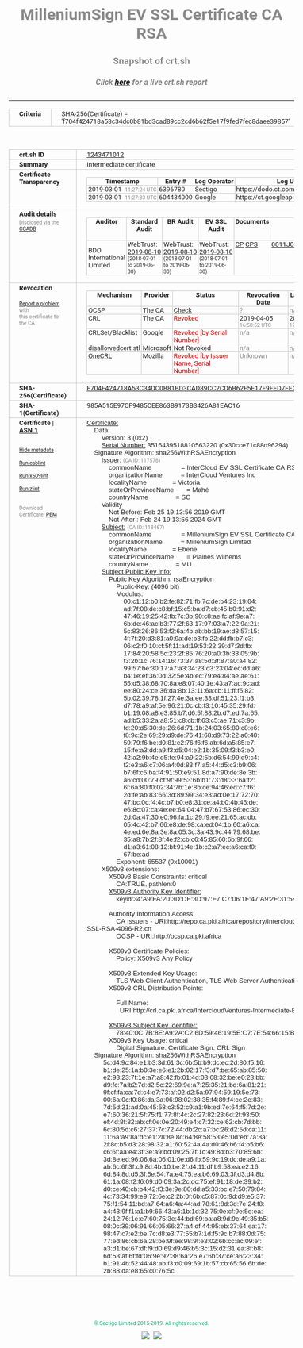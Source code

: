 # MilleniumSign EV SSL Certificate CA RSA
### Snapshot of crt.sh
##### Click [here](https://crt.sh/?q=F704F424718A53C34DC0B81BD3CAD89CC2CD6B62F5E17F9FED7FEC8DAEE39857) for a live crt.sh report

---
<!DOCTYPE HTML PUBLIC "-//W3C//DTD HTML 4.0 Transitional//EN">
<HTML>
<HEAD>
  <META http-equiv="Content-Type" content="text/html; charset=UTF-8">
  <TITLE>crt.sh | f704f424718a53c34dc0b81bd3cad89cc2cd6b62f5e17f9fed7fec8daee39857</TITLE>
  <META name="description" content="Free CT Log Certificate Search Tool from Sectigo (formerly Comodo CA)">
  <META name="keywords" content="crt.sh, CT, Certificate Transparency, Certificate Search, SSL Certificate, Sectigo, Comodo CA">
  <LINK href="//fonts.googleapis.com/css?family=Roboto+Mono|Roboto:400,400i,700,700i" rel="stylesheet">
  <STYLE type="text/css">
    a {
      white-space: nowrap;
    }
    body {
      color: #888888;
      font: 12pt Roboto, sans-serif;
      padding-top: 10px;
      text-align: center
    }
    form {
      margin: 0px
    }
    span {
      border-radius: 10px
    }
    span.heading {
      color: #888888;
      font: 12pt Roboto, sans-serif
    }
    span.title {
      background-color: #00B373;
      color: #FFFFFF;
      font: bold 18pt Roboto, sans-serif;
      padding: 0px 5px
    }
    span.text {
      color: #888888;
      font: 10pt Roboto, sans-serif
    }
    span.whiteongrey {
      background-color: #D9D9D6;
      color: #FFFFFF;
      font: bold 18pt Roboto, sans-serif;
      padding: 0px 5px
    }
    table {
      border-collapse: collapse;
      color: #222222;
      font: 10pt Roboto, sans-serif;
      margin-left: auto;
      margin-right: auto
    }
    table.options {
      border: none;
      margin-left: 10px
    }
    td, th {
      border: 1px solid #CCCCCC;
      padding: 0px 2px;
      text-align: left;
      vertical-align: top
    }
    td.outer, th.outer {
      border: 1px solid #CCCCCC;
      padding: 2px 20px;
      text-align: left
    }
    th.heading {
      color: #888888;
      font: bold italic 12pt Roboto, sans-serif;
      padding: 20px 0px 0px;
      text-align: center
    }
    th.options, td.options {
      border: none;
      vertical-align: middle
    }
    td.text {
      font: 10pt "Roboto Mono", sans-serif;
      padding: 2px 20px
    }
    td.heading {
      border: none;
      color: #888888;
      font: 12pt Roboto, sans-serif;
      padding-top: 20px;
      text-align: center
    }
    table.lint td, th {
      text-align: center
    }
    .button {
      background-color: #00B373;
      border-radius: 10px;
      color: #FFFFFF;
      font: bold 13pt Roboto, sans-serif
    }
    .copyright {
      font: 8pt Roboto, sans-serif;
      color: #00B373
    }
    .input {
      border: 1px solid #888888;
      font-weight: bold;
      text-align: center
    }
    .small {
      font: 8pt Roboto, sans-serif;
      color: #888888
    }
    .error {
      background-color: #FFDFDF;
      color: #CC0000;
      font-weight: bold
    }
    .fatal {
      background-color: #0000AA;
      color: #FFFFFF;
      font-weight: bold
    }
    .notice {
      background-color: #FFFFDF;
      color: #606000
    }
    .warning {
      background-color: #FFEFDF;
      color: #DF6000
    }
  </STYLE>
</HEAD>
<BODY>

<TABLE>
  <TR>
    <TH class="outer">Criteria</TH>
    <TD class="outer">SHA-256(Certificate) = 'f704f424718a53c34dc0b81bd3cad89cc2cd6b62f5e17f9fed7fec8daee39857'</TD>
  </TR>
</TABLE>
<BR>
<TABLE>
  <TR>
    <TH class="outer">crt.sh ID</TH>
    <TD class="outer"><A href="?id=1243471012">1243471012</A></TD>
  </TR>
  <TR>
    <TH class="outer">Summary</TH>
    <TD class="outer">Intermediate certificate</TD>
  </TR>
  <TR>
    <TH class="outer">Certificate<BR>Transparency</TH>
    <TD class="outer">
<TABLE class="options" style="margin-left:0px">
  <TR>
    <TH>Timestamp</TH>
    <TH>Entry #</TH>
    <TH>Log Operator</TH>
    <TH>Log URL</TH>
  </TR>
  <TR>
    <TD>2019-03-01&nbsp; <FONT class="small">11:27:24 UTC</FONT></TD>
    <TD>6396780</TD>
    <TD>Sectigo</TD>
    <TD>https://dodo.ct.comodo.com</TD>
  </TR>
  <TR>
    <TD>2019-03-01&nbsp; <FONT class="small">11:27:33 UTC</FONT></TD>
    <TD>604434000</TD>
    <TD>Google</TD>
    <TD>https://ct.googleapis.com/rocketeer</TD>
  </TR>
</TABLE>
    </TD>
  </TR>
  <TR>
    <TH class="outer">Audit details<BR>
      <DIV class="small" style="padding-top:3px">Disclosed via the
        <A href="//ccadb-public.secure.force.com/mozilla/PublicAllIntermediateCerts" target="_blank">CCADB</A></DIV>
    </TH>
    <TD class="outer">
<TABLE class="options" style="margin-left:0px">
  <TR>
    <TH>Auditor</TH>
    <TH>Standard Audit</TH>
    <TH>BR Audit</TH>
    <TH>EV SSL Audit</TH>
    <TH>Documents</TH>
    <TH>CCADB</TH>
    <TH>Root Owner / Certificate</TH>
  </TR>
  <TR>
    <TD style="vertical-align:middle">BDO International Limited</TD>
    <TD>WebTrust:
      <A href="https://www.cpacanada.ca/generichandlers/CPACHandler.ashx?attachmentid=233834" target="_blank">2019-08-10</A>
      <BR><FONT style="font-size:8pt">(2018-07-01 to 2019-06-30)</FONT></TD>
    <TD>WebTrust:
      <A href="https://www.cpacanada.ca/generichandlers/CPACHandler.ashx?attachmentid=233835" target="_blank">2019-08-10</A>
      <BR><FONT style="font-size:8pt">(2018-07-01 to 2019-06-30)</FONT></TD>
    <TD>WebTrust:
      <A href="https://www.cpacanada.ca/generichandlers/CPACHandler.ashx?attachmentid=233836" target="_blank">2019-08-10</A>
      <BR><FONT style="font-size:8pt">(2018-07-01 to 2019-06-30)</FONT></TD>
    <TD>
      <A href="https://www.ssl.com/app/uploads/2019/06/SSLcom_CP_CPS_Version_1_6.pdf" target="blank">CP</A>
      <A href="https://www.ssl.com/app/uploads/2019/06/SSLcom_CP_CPS_Version_1_6.pdf" target="blank">CPS</A>
    </TD>
    <TD><A href="//ccadb.force.com/0011J00001MWKh3QAH" target="_blank">0011J00001MWKh3QAH</A></TD>
    <TD><A href="/?id=163978581">SSL.com</A></TD>
  </TR>
</TABLE>
    </TD>
  </TR>
  <TR>
    <TH class="outer">Revocation<BR><BR>
      <DIV class="small" style="padding-top:3px"><A href="?id=1243471012&opt=problemreporting">Report a problem</A> with<BR>this certificate to the CA</DIV></TH>
    <TD class="outer">
      <TABLE class="options" style="margin-left:0px">
        <TR>
          <TH>Mechanism</TH>
          <TH>Provider</TH>
          <TH>Status</TH>
          <TH>Revocation Date</TH>
          <TH>Last Observed in CRL</TH>
          <TH>Last Checked <SPAN style="color:#CC0000;vertical-align:middle;font-size:70%;font-weight:normal">(Error)</SPAN></TH>
        </TR>
        <TR>
          <TD>OCSP</TD>
          <TD>The CA</TD>
          <TD><A href="?id=1243471012&opt=ocsp">Check</A></TD>
          <TD><SPAN style="color:#888888">?</SPAN></TD>
          <TD><SPAN style="color:#888888">n/a</SPAN></TD>
          <TD><SPAN style="color:#888888">?</SPAN></TD>
        </TR>
        <TR>
          <TD>CRL</TD>
          <TD>The CA</TD>
          <TD><SPAN style="color:#CC0000">Revoked</SPAN></TD><TD>2019-04-05&nbsp; <FONT class="small">16:58:52 UTC</FONT></TD><TD>2019-04-06&nbsp; <FONT class="small">12:12:38 UTC</FONT></TD><TD>2019-12-04&nbsp; <FONT class="small">16:51:15 UTC</FONT></TD>
        </TR>
        <TR>
          <TD>CRLSet/Blacklist</TD>
          <TD>Google</TD>
          <TD><SPAN style="color:#CC0000">Revoked [by Serial Number]</SPAN></TD>
          <TD><SPAN style="color:#888888">n/a</SPAN></TD>
          <TD><SPAN style="color:#888888">n/a</SPAN></TD>
          <TD><SPAN style="color:#888888">n/a</SPAN></TD>
        </TR>
        <TR>
          <TD>disallowedcert.stl</TD>
          <TD>Microsoft</TD>
          <TD>Not Revoked</TD>
          <TD><SPAN style="color:#888888">n/a</SPAN></TD>
          <TD><SPAN style="color:#888888">n/a</SPAN></TD>
          <TD><SPAN style="color:#888888">n/a</SPAN></TD>
        </TR>
        <TR>
          <TD><A href="/mozilla-onecrl" target="_blank">OneCRL</A></TD>
          <TD>Mozilla</TD>
          <TD><SPAN style="color:#CC0000">Revoked [by Issuer Name, Serial Number]</SPAN></TD><TD><SPAN style="color:#888888">Unknown</SPAN></TD>
          <TD><SPAN style="color:#888888">n/a</SPAN></TD>
          <TD><SPAN style="color:#888888">n/a</SPAN></TD>
        </TR>
      </TABLE>
    </TD>
  </TR>
  <TR>
    <TH class="outer">SHA-256(Certificate)</TH>
    <TD class="outer"><A href="//censys.io/certificates/f704f424718a53c34dc0b81bd3cad89cc2cd6b62f5e17f9fed7fec8daee39857">F704F424718A53C34DC0B81BD3CAD89CC2CD6B62F5E17F9FED7FEC8DAEE39857</A></TD>
  </TR>
  <TR>
    <TH class="outer">SHA-1(Certificate)</TH>
    <TD class="outer">985A515E97CF9485CEE863B9173B3426A81EAC16</TD>
  </TR>
  <TR>
    <TH class="outer">Certificate | <A href="?asn1=1243471012">ASN.1</A>
      <SPAN class="small"><BR>
      <BR><BR><A href="?id=1243471012&opt=nometadata">Hide metadata</A>
      <BR><BR><A href="?id=1243471012&opt=cablint">Run cablint</A>
      <BR><BR><A href="?id=1243471012&opt=x509lint">Run x509lint</A>
      <BR><BR><A href="?id=1243471012&opt=zlint">Run zlint</A>
      <BR><BR><BR>Download Certificate: <A href="?d=1243471012">PEM</A>
      </SPAN>
    </TH>
    <TD class="text"><A href="?d=1243471012">Certificate:</A><BR>&nbsp;&nbsp;&nbsp;&nbsp;Data:<BR>&nbsp;&nbsp;&nbsp;&nbsp;&nbsp;&nbsp;&nbsp;&nbsp;Version:&nbsp;3&nbsp;(0x2)<BR>&nbsp;&nbsp;&nbsp;&nbsp;&nbsp;&nbsp;&nbsp;&nbsp;<A href="?serial=30cce71c88d96294">Serial&nbsp;Number:</A>&nbsp;3516439518810563220&nbsp;(0x30cce71c88d96294)<BR>&nbsp;&nbsp;&nbsp;&nbsp;Signature&nbsp;Algorithm:&nbsp;sha256WithRSAEncryption<BR>&nbsp;&nbsp;&nbsp;&nbsp;&nbsp;&nbsp;&nbsp;&nbsp;<A href="?caid=117578">Issuer:</A> <SPAN class="small">(CA ID: 117578)</SPAN><BR>&nbsp;&nbsp;&nbsp;&nbsp;&nbsp;&nbsp;&nbsp;&nbsp;&nbsp;&nbsp;&nbsp;&nbsp;commonName&nbsp;&nbsp;&nbsp;&nbsp;&nbsp;&nbsp;&nbsp;&nbsp;&nbsp;&nbsp;&nbsp;&nbsp;&nbsp;&nbsp;&nbsp;&nbsp;=&nbsp;InterCloud&nbsp;EV&nbsp;SSL&nbsp;Certificate&nbsp;CA&nbsp;RSA<BR>&nbsp;&nbsp;&nbsp;&nbsp;&nbsp;&nbsp;&nbsp;&nbsp;&nbsp;&nbsp;&nbsp;&nbsp;organizationName&nbsp;&nbsp;&nbsp;&nbsp;&nbsp;&nbsp;&nbsp;&nbsp;&nbsp;&nbsp;=&nbsp;InterCloud&nbsp;Ventures&nbsp;Inc<BR>&nbsp;&nbsp;&nbsp;&nbsp;&nbsp;&nbsp;&nbsp;&nbsp;&nbsp;&nbsp;&nbsp;&nbsp;localityName&nbsp;&nbsp;&nbsp;&nbsp;&nbsp;&nbsp;&nbsp;&nbsp;&nbsp;&nbsp;&nbsp;&nbsp;&nbsp;&nbsp;=&nbsp;Victoria<BR>&nbsp;&nbsp;&nbsp;&nbsp;&nbsp;&nbsp;&nbsp;&nbsp;&nbsp;&nbsp;&nbsp;&nbsp;stateOrProvinceName&nbsp;&nbsp;&nbsp;&nbsp;&nbsp;&nbsp;&nbsp;=&nbsp;Mahé<BR>&nbsp;&nbsp;&nbsp;&nbsp;&nbsp;&nbsp;&nbsp;&nbsp;&nbsp;&nbsp;&nbsp;&nbsp;countryName&nbsp;&nbsp;&nbsp;&nbsp;&nbsp;&nbsp;&nbsp;&nbsp;&nbsp;&nbsp;&nbsp;&nbsp;&nbsp;&nbsp;&nbsp;=&nbsp;SC<BR>&nbsp;&nbsp;&nbsp;&nbsp;&nbsp;&nbsp;&nbsp;&nbsp;Validity<BR>&nbsp;&nbsp;&nbsp;&nbsp;&nbsp;&nbsp;&nbsp;&nbsp;&nbsp;&nbsp;&nbsp;&nbsp;Not&nbsp;Before:&nbsp;Feb&nbsp;25&nbsp;19:13:56&nbsp;2019&nbsp;GMT<BR>&nbsp;&nbsp;&nbsp;&nbsp;&nbsp;&nbsp;&nbsp;&nbsp;&nbsp;&nbsp;&nbsp;&nbsp;Not&nbsp;After&nbsp;:&nbsp;Feb&nbsp;24&nbsp;19:13:56&nbsp;2024&nbsp;GMT<BR>&nbsp;&nbsp;&nbsp;&nbsp;&nbsp;&nbsp;&nbsp;&nbsp;<A href="?caid=118467">Subject:</A> <SPAN class="small">(CA ID: 118467)</SPAN><BR>&nbsp;&nbsp;&nbsp;&nbsp;&nbsp;&nbsp;&nbsp;&nbsp;&nbsp;&nbsp;&nbsp;&nbsp;commonName&nbsp;&nbsp;&nbsp;&nbsp;&nbsp;&nbsp;&nbsp;&nbsp;&nbsp;&nbsp;&nbsp;&nbsp;&nbsp;&nbsp;&nbsp;&nbsp;=&nbsp;MilleniumSign&nbsp;EV&nbsp;SSL&nbsp;Certificate&nbsp;CA&nbsp;RSA<BR>&nbsp;&nbsp;&nbsp;&nbsp;&nbsp;&nbsp;&nbsp;&nbsp;&nbsp;&nbsp;&nbsp;&nbsp;organizationName&nbsp;&nbsp;&nbsp;&nbsp;&nbsp;&nbsp;&nbsp;&nbsp;&nbsp;&nbsp;=&nbsp;MilleniumSign&nbsp;Limited<BR>&nbsp;&nbsp;&nbsp;&nbsp;&nbsp;&nbsp;&nbsp;&nbsp;&nbsp;&nbsp;&nbsp;&nbsp;localityName&nbsp;&nbsp;&nbsp;&nbsp;&nbsp;&nbsp;&nbsp;&nbsp;&nbsp;&nbsp;&nbsp;&nbsp;&nbsp;&nbsp;=&nbsp;Ebene<BR>&nbsp;&nbsp;&nbsp;&nbsp;&nbsp;&nbsp;&nbsp;&nbsp;&nbsp;&nbsp;&nbsp;&nbsp;stateOrProvinceName&nbsp;&nbsp;&nbsp;&nbsp;&nbsp;&nbsp;&nbsp;=&nbsp;Plaines&nbsp;Wilhems<BR>&nbsp;&nbsp;&nbsp;&nbsp;&nbsp;&nbsp;&nbsp;&nbsp;&nbsp;&nbsp;&nbsp;&nbsp;countryName&nbsp;&nbsp;&nbsp;&nbsp;&nbsp;&nbsp;&nbsp;&nbsp;&nbsp;&nbsp;&nbsp;&nbsp;&nbsp;&nbsp;&nbsp;=&nbsp;MU<BR>&nbsp;&nbsp;&nbsp;&nbsp;&nbsp;&nbsp;&nbsp;&nbsp;<A href="?spkisha256=13e5d55be7cb9a7aa65a11c2b478e72b94894f4502d8e0d10247a2c90745d1ab">Subject&nbsp;Public&nbsp;Key&nbsp;Info:</A><BR>&nbsp;&nbsp;&nbsp;&nbsp;&nbsp;&nbsp;&nbsp;&nbsp;&nbsp;&nbsp;&nbsp;&nbsp;Public&nbsp;Key&nbsp;Algorithm:&nbsp;rsaEncryption<BR>&nbsp;&nbsp;&nbsp;&nbsp;&nbsp;&nbsp;&nbsp;&nbsp;&nbsp;&nbsp;&nbsp;&nbsp;&nbsp;&nbsp;&nbsp;&nbsp;Public-Key:&nbsp;(4096&nbsp;bit)<BR>&nbsp;&nbsp;&nbsp;&nbsp;&nbsp;&nbsp;&nbsp;&nbsp;&nbsp;&nbsp;&nbsp;&nbsp;&nbsp;&nbsp;&nbsp;&nbsp;Modulus:<BR>&nbsp;&nbsp;&nbsp;&nbsp;&nbsp;&nbsp;&nbsp;&nbsp;&nbsp;&nbsp;&nbsp;&nbsp;&nbsp;&nbsp;&nbsp;&nbsp;&nbsp;&nbsp;&nbsp;&nbsp;00:c1:12:b0:b2:fe:82:71:fb:7c:de:b4:23:19:04:<BR>&nbsp;&nbsp;&nbsp;&nbsp;&nbsp;&nbsp;&nbsp;&nbsp;&nbsp;&nbsp;&nbsp;&nbsp;&nbsp;&nbsp;&nbsp;&nbsp;&nbsp;&nbsp;&nbsp;&nbsp;ad:7f:08:de:c8:bf:15:c5:ba:d7:cb:45:b0:91:d2:<BR>&nbsp;&nbsp;&nbsp;&nbsp;&nbsp;&nbsp;&nbsp;&nbsp;&nbsp;&nbsp;&nbsp;&nbsp;&nbsp;&nbsp;&nbsp;&nbsp;&nbsp;&nbsp;&nbsp;&nbsp;47:46:19:25:42:fb:7c:3b:90:c8:ae:fc:af:9e:a7:<BR>&nbsp;&nbsp;&nbsp;&nbsp;&nbsp;&nbsp;&nbsp;&nbsp;&nbsp;&nbsp;&nbsp;&nbsp;&nbsp;&nbsp;&nbsp;&nbsp;&nbsp;&nbsp;&nbsp;&nbsp;6b:de:46:ac:b3:77:2f:63:17:97:03:a7:22:9a:21:<BR>&nbsp;&nbsp;&nbsp;&nbsp;&nbsp;&nbsp;&nbsp;&nbsp;&nbsp;&nbsp;&nbsp;&nbsp;&nbsp;&nbsp;&nbsp;&nbsp;&nbsp;&nbsp;&nbsp;&nbsp;5c:83:26:86:53:f2:6a:4b:ab:bb:19:ae:d8:57:15:<BR>&nbsp;&nbsp;&nbsp;&nbsp;&nbsp;&nbsp;&nbsp;&nbsp;&nbsp;&nbsp;&nbsp;&nbsp;&nbsp;&nbsp;&nbsp;&nbsp;&nbsp;&nbsp;&nbsp;&nbsp;4f:7f:20:d3:81:a0:9a:de:b3:fb:22:dd:fb:b7:c3:<BR>&nbsp;&nbsp;&nbsp;&nbsp;&nbsp;&nbsp;&nbsp;&nbsp;&nbsp;&nbsp;&nbsp;&nbsp;&nbsp;&nbsp;&nbsp;&nbsp;&nbsp;&nbsp;&nbsp;&nbsp;06:c2:f0:10:cf:5f:11:ad:19:53:22:39:d7:3d:fb:<BR>&nbsp;&nbsp;&nbsp;&nbsp;&nbsp;&nbsp;&nbsp;&nbsp;&nbsp;&nbsp;&nbsp;&nbsp;&nbsp;&nbsp;&nbsp;&nbsp;&nbsp;&nbsp;&nbsp;&nbsp;17:84:20:58:5c:23:2f:85:76:20:a0:3b:33:05:9b:<BR>&nbsp;&nbsp;&nbsp;&nbsp;&nbsp;&nbsp;&nbsp;&nbsp;&nbsp;&nbsp;&nbsp;&nbsp;&nbsp;&nbsp;&nbsp;&nbsp;&nbsp;&nbsp;&nbsp;&nbsp;f3:2b:1c:76:14:16:73:37:a8:5d:3f:87:a0:a4:82:<BR>&nbsp;&nbsp;&nbsp;&nbsp;&nbsp;&nbsp;&nbsp;&nbsp;&nbsp;&nbsp;&nbsp;&nbsp;&nbsp;&nbsp;&nbsp;&nbsp;&nbsp;&nbsp;&nbsp;&nbsp;99:57:be:30:17:a7:a3:34:23:d3:23:04:ec:dd:a6:<BR>&nbsp;&nbsp;&nbsp;&nbsp;&nbsp;&nbsp;&nbsp;&nbsp;&nbsp;&nbsp;&nbsp;&nbsp;&nbsp;&nbsp;&nbsp;&nbsp;&nbsp;&nbsp;&nbsp;&nbsp;b4:1e:ef:36:0d:32:5e:4b:ec:79:e4:84:ae:ae:61:<BR>&nbsp;&nbsp;&nbsp;&nbsp;&nbsp;&nbsp;&nbsp;&nbsp;&nbsp;&nbsp;&nbsp;&nbsp;&nbsp;&nbsp;&nbsp;&nbsp;&nbsp;&nbsp;&nbsp;&nbsp;55:d5:38:68:70:8a:e8:07:40:1e:43:a7:ac:9c:ad:<BR>&nbsp;&nbsp;&nbsp;&nbsp;&nbsp;&nbsp;&nbsp;&nbsp;&nbsp;&nbsp;&nbsp;&nbsp;&nbsp;&nbsp;&nbsp;&nbsp;&nbsp;&nbsp;&nbsp;&nbsp;ee:80:24:ce:36:da:8b:13:11:6a:cb:11:ff:f5:82:<BR>&nbsp;&nbsp;&nbsp;&nbsp;&nbsp;&nbsp;&nbsp;&nbsp;&nbsp;&nbsp;&nbsp;&nbsp;&nbsp;&nbsp;&nbsp;&nbsp;&nbsp;&nbsp;&nbsp;&nbsp;5b:02:39:78:1f:27:4e:3a:ee:33:df:51:23:f1:b3:<BR>&nbsp;&nbsp;&nbsp;&nbsp;&nbsp;&nbsp;&nbsp;&nbsp;&nbsp;&nbsp;&nbsp;&nbsp;&nbsp;&nbsp;&nbsp;&nbsp;&nbsp;&nbsp;&nbsp;&nbsp;d7:78:a9:af:5e:96:21:0c:cb:f3:10:45:35:29:fd:<BR>&nbsp;&nbsp;&nbsp;&nbsp;&nbsp;&nbsp;&nbsp;&nbsp;&nbsp;&nbsp;&nbsp;&nbsp;&nbsp;&nbsp;&nbsp;&nbsp;&nbsp;&nbsp;&nbsp;&nbsp;b1:19:08:a8:e3:85:b7:d6:5f:88:2b:d7:ed:7a:65:<BR>&nbsp;&nbsp;&nbsp;&nbsp;&nbsp;&nbsp;&nbsp;&nbsp;&nbsp;&nbsp;&nbsp;&nbsp;&nbsp;&nbsp;&nbsp;&nbsp;&nbsp;&nbsp;&nbsp;&nbsp;ad:b5:33:2a:a8:51:c8:cb:ff:63:c5:ae:71:c3:9b:<BR>&nbsp;&nbsp;&nbsp;&nbsp;&nbsp;&nbsp;&nbsp;&nbsp;&nbsp;&nbsp;&nbsp;&nbsp;&nbsp;&nbsp;&nbsp;&nbsp;&nbsp;&nbsp;&nbsp;&nbsp;fd:20:d5:30:de:26:6d:71:1b:24:03:65:80:c8:e6:<BR>&nbsp;&nbsp;&nbsp;&nbsp;&nbsp;&nbsp;&nbsp;&nbsp;&nbsp;&nbsp;&nbsp;&nbsp;&nbsp;&nbsp;&nbsp;&nbsp;&nbsp;&nbsp;&nbsp;&nbsp;f8:9c:2e:69:29:d9:de:76:41:68:d9:73:22:a0:40:<BR>&nbsp;&nbsp;&nbsp;&nbsp;&nbsp;&nbsp;&nbsp;&nbsp;&nbsp;&nbsp;&nbsp;&nbsp;&nbsp;&nbsp;&nbsp;&nbsp;&nbsp;&nbsp;&nbsp;&nbsp;59:79:f6:be:d0:81:e2:76:f6:f6:ab:6d:a5:85:e7:<BR>&nbsp;&nbsp;&nbsp;&nbsp;&nbsp;&nbsp;&nbsp;&nbsp;&nbsp;&nbsp;&nbsp;&nbsp;&nbsp;&nbsp;&nbsp;&nbsp;&nbsp;&nbsp;&nbsp;&nbsp;15:fe:a3:dd:a9:f3:d5:04:e2:1b:35:09:f3:b3:e0:<BR>&nbsp;&nbsp;&nbsp;&nbsp;&nbsp;&nbsp;&nbsp;&nbsp;&nbsp;&nbsp;&nbsp;&nbsp;&nbsp;&nbsp;&nbsp;&nbsp;&nbsp;&nbsp;&nbsp;&nbsp;42:a2:9b:4e:d5:fe:94:a9:22:5b:d6:54:99:d9:c4:<BR>&nbsp;&nbsp;&nbsp;&nbsp;&nbsp;&nbsp;&nbsp;&nbsp;&nbsp;&nbsp;&nbsp;&nbsp;&nbsp;&nbsp;&nbsp;&nbsp;&nbsp;&nbsp;&nbsp;&nbsp;f2:e3:a6:c7:06:a4:0d:83:f7:a5:44:d5:c3:b9:06:<BR>&nbsp;&nbsp;&nbsp;&nbsp;&nbsp;&nbsp;&nbsp;&nbsp;&nbsp;&nbsp;&nbsp;&nbsp;&nbsp;&nbsp;&nbsp;&nbsp;&nbsp;&nbsp;&nbsp;&nbsp;b7:6f:c5:ba:f4:91:50:e9:51:8d:a7:90:de:8e:3b:<BR>&nbsp;&nbsp;&nbsp;&nbsp;&nbsp;&nbsp;&nbsp;&nbsp;&nbsp;&nbsp;&nbsp;&nbsp;&nbsp;&nbsp;&nbsp;&nbsp;&nbsp;&nbsp;&nbsp;&nbsp;a6:cd:00:79:cf:9f:99:53:6b:b1:73:d8:33:6a:f2:<BR>&nbsp;&nbsp;&nbsp;&nbsp;&nbsp;&nbsp;&nbsp;&nbsp;&nbsp;&nbsp;&nbsp;&nbsp;&nbsp;&nbsp;&nbsp;&nbsp;&nbsp;&nbsp;&nbsp;&nbsp;6f:6a:80:f0:02:34:7b:1e:8b:ce:94:46:ed:c7:f6:<BR>&nbsp;&nbsp;&nbsp;&nbsp;&nbsp;&nbsp;&nbsp;&nbsp;&nbsp;&nbsp;&nbsp;&nbsp;&nbsp;&nbsp;&nbsp;&nbsp;&nbsp;&nbsp;&nbsp;&nbsp;2d:fe:ab:83:66:3d:89:99:34:e3:ad:0e:17:72:70:<BR>&nbsp;&nbsp;&nbsp;&nbsp;&nbsp;&nbsp;&nbsp;&nbsp;&nbsp;&nbsp;&nbsp;&nbsp;&nbsp;&nbsp;&nbsp;&nbsp;&nbsp;&nbsp;&nbsp;&nbsp;47:bc:0c:f4:4c:b7:b0:e8:31:ce:a4:b0:4b:46:de:<BR>&nbsp;&nbsp;&nbsp;&nbsp;&nbsp;&nbsp;&nbsp;&nbsp;&nbsp;&nbsp;&nbsp;&nbsp;&nbsp;&nbsp;&nbsp;&nbsp;&nbsp;&nbsp;&nbsp;&nbsp;e6:8c:07:ca:4e:ee:64:04:47:b7:67:53:86:ec:30:<BR>&nbsp;&nbsp;&nbsp;&nbsp;&nbsp;&nbsp;&nbsp;&nbsp;&nbsp;&nbsp;&nbsp;&nbsp;&nbsp;&nbsp;&nbsp;&nbsp;&nbsp;&nbsp;&nbsp;&nbsp;2d:0a:47:30:e0:96:fa:1c:29:f9:ee:21:65:ac:db:<BR>&nbsp;&nbsp;&nbsp;&nbsp;&nbsp;&nbsp;&nbsp;&nbsp;&nbsp;&nbsp;&nbsp;&nbsp;&nbsp;&nbsp;&nbsp;&nbsp;&nbsp;&nbsp;&nbsp;&nbsp;05:4c:42:b7:66:e8:de:98:ca:ed:04:1b:60:a6:ca:<BR>&nbsp;&nbsp;&nbsp;&nbsp;&nbsp;&nbsp;&nbsp;&nbsp;&nbsp;&nbsp;&nbsp;&nbsp;&nbsp;&nbsp;&nbsp;&nbsp;&nbsp;&nbsp;&nbsp;&nbsp;4e:ed:6e:8a:3e:8a:05:3c:3a:43:9c:44:79:68:be:<BR>&nbsp;&nbsp;&nbsp;&nbsp;&nbsp;&nbsp;&nbsp;&nbsp;&nbsp;&nbsp;&nbsp;&nbsp;&nbsp;&nbsp;&nbsp;&nbsp;&nbsp;&nbsp;&nbsp;&nbsp;35:a8:7b:2f:8f:4e:f2:cb:c6:45:85:60:6b:9f:66:<BR>&nbsp;&nbsp;&nbsp;&nbsp;&nbsp;&nbsp;&nbsp;&nbsp;&nbsp;&nbsp;&nbsp;&nbsp;&nbsp;&nbsp;&nbsp;&nbsp;&nbsp;&nbsp;&nbsp;&nbsp;d1:a3:61:08:12:bf:91:4e:1b:c2:a7:ec:a6:ca:f0:<BR>&nbsp;&nbsp;&nbsp;&nbsp;&nbsp;&nbsp;&nbsp;&nbsp;&nbsp;&nbsp;&nbsp;&nbsp;&nbsp;&nbsp;&nbsp;&nbsp;&nbsp;&nbsp;&nbsp;&nbsp;67:be:ad<BR>&nbsp;&nbsp;&nbsp;&nbsp;&nbsp;&nbsp;&nbsp;&nbsp;&nbsp;&nbsp;&nbsp;&nbsp;&nbsp;&nbsp;&nbsp;&nbsp;Exponent:&nbsp;65537&nbsp;(0x10001)<BR>&nbsp;&nbsp;&nbsp;&nbsp;&nbsp;&nbsp;&nbsp;&nbsp;X509v3&nbsp;extensions:<BR>&nbsp;&nbsp;&nbsp;&nbsp;&nbsp;&nbsp;&nbsp;&nbsp;&nbsp;&nbsp;&nbsp;&nbsp;X509v3&nbsp;Basic&nbsp;Constraints:&nbsp;critical<BR>&nbsp;&nbsp;&nbsp;&nbsp;&nbsp;&nbsp;&nbsp;&nbsp;&nbsp;&nbsp;&nbsp;&nbsp;&nbsp;&nbsp;&nbsp;&nbsp;CA:TRUE,&nbsp;pathlen:0<BR>&nbsp;&nbsp;&nbsp;&nbsp;&nbsp;&nbsp;&nbsp;&nbsp;&nbsp;&nbsp;&nbsp;&nbsp;<A href="?ski=34a9fa203dde3d97f7c7061f47a92f3158164ccc">X509v3&nbsp;Authority&nbsp;Key&nbsp;Identifier:</A><BR>&nbsp;&nbsp;&nbsp;&nbsp;&nbsp;&nbsp;&nbsp;&nbsp;&nbsp;&nbsp;&nbsp;&nbsp;&nbsp;&nbsp;&nbsp;&nbsp;keyid:34:A9:FA:20:3D:DE:3D:97:F7:C7:06:1F:47:A9:2F:31:58:16:4C:CC<BR><BR>&nbsp;&nbsp;&nbsp;&nbsp;&nbsp;&nbsp;&nbsp;&nbsp;&nbsp;&nbsp;&nbsp;&nbsp;Authority&nbsp;Information&nbsp;Access:&nbsp;<BR>&nbsp;&nbsp;&nbsp;&nbsp;&nbsp;&nbsp;&nbsp;&nbsp;&nbsp;&nbsp;&nbsp;&nbsp;&nbsp;&nbsp;&nbsp;&nbsp;CA&nbsp;Issuers&nbsp;-&nbsp;URI:http://repo.ca.pki.africa/repository/IntercloudVentures-Intermediate-EV-SSL-RSA-4096-R2.crt<BR>&nbsp;&nbsp;&nbsp;&nbsp;&nbsp;&nbsp;&nbsp;&nbsp;&nbsp;&nbsp;&nbsp;&nbsp;&nbsp;&nbsp;&nbsp;&nbsp;OCSP&nbsp;-&nbsp;URI:http://ocsp.ca.pki.africa<BR><BR>&nbsp;&nbsp;&nbsp;&nbsp;&nbsp;&nbsp;&nbsp;&nbsp;&nbsp;&nbsp;&nbsp;&nbsp;X509v3&nbsp;Certificate&nbsp;Policies:&nbsp;<BR>&nbsp;&nbsp;&nbsp;&nbsp;&nbsp;&nbsp;&nbsp;&nbsp;&nbsp;&nbsp;&nbsp;&nbsp;&nbsp;&nbsp;&nbsp;&nbsp;Policy:&nbsp;X509v3&nbsp;Any&nbsp;Policy<BR><BR>&nbsp;&nbsp;&nbsp;&nbsp;&nbsp;&nbsp;&nbsp;&nbsp;&nbsp;&nbsp;&nbsp;&nbsp;X509v3&nbsp;Extended&nbsp;Key&nbsp;Usage:&nbsp;<BR>&nbsp;&nbsp;&nbsp;&nbsp;&nbsp;&nbsp;&nbsp;&nbsp;&nbsp;&nbsp;&nbsp;&nbsp;&nbsp;&nbsp;&nbsp;&nbsp;TLS&nbsp;Web&nbsp;Client&nbsp;Authentication,&nbsp;TLS&nbsp;Web&nbsp;Server&nbsp;Authentication<BR>&nbsp;&nbsp;&nbsp;&nbsp;&nbsp;&nbsp;&nbsp;&nbsp;&nbsp;&nbsp;&nbsp;&nbsp;X509v3&nbsp;CRL&nbsp;Distribution&nbsp;Points:&nbsp;<BR><BR>&nbsp;&nbsp;&nbsp;&nbsp;&nbsp;&nbsp;&nbsp;&nbsp;&nbsp;&nbsp;&nbsp;&nbsp;&nbsp;&nbsp;&nbsp;&nbsp;Full&nbsp;Name:<BR>&nbsp;&nbsp;&nbsp;&nbsp;&nbsp;&nbsp;&nbsp;&nbsp;&nbsp;&nbsp;&nbsp;&nbsp;&nbsp;&nbsp;&nbsp;&nbsp;&nbsp;&nbsp;URI:http://crl.ca.pki.africa/IntercloudVentures-Intermediate-EV-SSL-RSA-4096-R2.crl<BR><BR>&nbsp;&nbsp;&nbsp;&nbsp;&nbsp;&nbsp;&nbsp;&nbsp;&nbsp;&nbsp;&nbsp;&nbsp;<A href="?ski=78400c7b8ea92ac26d5946195ec77e546615b43a">X509v3&nbsp;Subject&nbsp;Key&nbsp;Identifier:</A><BR>&nbsp;&nbsp;&nbsp;&nbsp;&nbsp;&nbsp;&nbsp;&nbsp;&nbsp;&nbsp;&nbsp;&nbsp;&nbsp;&nbsp;&nbsp;&nbsp;78:40:0C:7B:8E:A9:2A:C2:6D:59:46:19:5E:C7:7E:54:66:15:B4:3A<BR>&nbsp;&nbsp;&nbsp;&nbsp;&nbsp;&nbsp;&nbsp;&nbsp;&nbsp;&nbsp;&nbsp;&nbsp;X509v3&nbsp;Key&nbsp;Usage:&nbsp;critical<BR>&nbsp;&nbsp;&nbsp;&nbsp;&nbsp;&nbsp;&nbsp;&nbsp;&nbsp;&nbsp;&nbsp;&nbsp;&nbsp;&nbsp;&nbsp;&nbsp;Digital&nbsp;Signature,&nbsp;Certificate&nbsp;Sign,&nbsp;CRL&nbsp;Sign<BR>&nbsp;&nbsp;&nbsp;&nbsp;Signature&nbsp;Algorithm:&nbsp;sha256WithRSAEncryption<BR>&nbsp;&nbsp;&nbsp;&nbsp;&nbsp;&nbsp;&nbsp;&nbsp;&nbsp;5c:d4:9c:84:e1:b3:3d:61:3c:6b:5b:b9:dc:ec:2d:80:f5:16:<BR>&nbsp;&nbsp;&nbsp;&nbsp;&nbsp;&nbsp;&nbsp;&nbsp;&nbsp;b1:de:25:1a:b0:3e:e6:e1:2b:02:17:f3:d7:be:65:ab:85:50:<BR>&nbsp;&nbsp;&nbsp;&nbsp;&nbsp;&nbsp;&nbsp;&nbsp;&nbsp;e2:93:23:7f:1e:a7:a8:42:fb:01:4d:03:68:32:be:e0:23:bb:<BR>&nbsp;&nbsp;&nbsp;&nbsp;&nbsp;&nbsp;&nbsp;&nbsp;&nbsp;d9:fc:7a:b2:7d:d2:5c:22:69:9e:a7:25:35:21:bd:6a:81:21:<BR>&nbsp;&nbsp;&nbsp;&nbsp;&nbsp;&nbsp;&nbsp;&nbsp;&nbsp;9f:cf:fa:ca:7d:c4:e7:73:af:02:d2:5a:97:94:59:19:5e:73:<BR>&nbsp;&nbsp;&nbsp;&nbsp;&nbsp;&nbsp;&nbsp;&nbsp;&nbsp;00:6a:0c:f0:86:da:3a:06:98:02:38:35:f4:89:f4:ce:2e:83:<BR>&nbsp;&nbsp;&nbsp;&nbsp;&nbsp;&nbsp;&nbsp;&nbsp;&nbsp;7d:5d:21:ad:0a:45:58:c3:52:c9:a1:9b:ed:7e:64:f5:7d:2e:<BR>&nbsp;&nbsp;&nbsp;&nbsp;&nbsp;&nbsp;&nbsp;&nbsp;&nbsp;e7:60:36:21:5f:75:f1:77:8f:4c:2c:27:82:23:6d:2f:93:50:<BR>&nbsp;&nbsp;&nbsp;&nbsp;&nbsp;&nbsp;&nbsp;&nbsp;&nbsp;ef:4d:8f:82:ab:cf:0e:0e:20:49:e4:c7:32:ce:62:cb:7d:bb:<BR>&nbsp;&nbsp;&nbsp;&nbsp;&nbsp;&nbsp;&nbsp;&nbsp;&nbsp;6c:80:5d:c6:27:37:7c:72:44:db:2c:a7:bc:26:d2:5d:ca:11:<BR>&nbsp;&nbsp;&nbsp;&nbsp;&nbsp;&nbsp;&nbsp;&nbsp;&nbsp;11:6a:a9:8a:dc:e1:28:8e:8c:64:8e:58:53:e5:0d:eb:7a:8a:<BR>&nbsp;&nbsp;&nbsp;&nbsp;&nbsp;&nbsp;&nbsp;&nbsp;&nbsp;2f:8c:b5:d3:28:98:32:a1:60:52:4a:4a:d0:46:b6:f4:b5:b6:<BR>&nbsp;&nbsp;&nbsp;&nbsp;&nbsp;&nbsp;&nbsp;&nbsp;&nbsp;c6:6f:aa:e4:3f:3e:a9:bd:09:25:7f:1c:49:8d:b3:70:85:6b:<BR>&nbsp;&nbsp;&nbsp;&nbsp;&nbsp;&nbsp;&nbsp;&nbsp;&nbsp;3d:8e:ed:96:06:6a:06:01:0e:d6:fb:59:9c:19:dc:de:a9:1a:<BR>&nbsp;&nbsp;&nbsp;&nbsp;&nbsp;&nbsp;&nbsp;&nbsp;&nbsp;ab:6c:6f:3f:c9:8d:4b:10:be:2f:d4:11:df:b9:58:ea:e2:16:<BR>&nbsp;&nbsp;&nbsp;&nbsp;&nbsp;&nbsp;&nbsp;&nbsp;&nbsp;6d:84:8d:d5:3f:5e:54:7a:e4:75:ea:b6:69:03:3f:d3:d4:8b:<BR>&nbsp;&nbsp;&nbsp;&nbsp;&nbsp;&nbsp;&nbsp;&nbsp;&nbsp;61:1a:08:f2:f6:09:d0:09:3a:2c:dc:75:ef:91:18:de:39:b2:<BR>&nbsp;&nbsp;&nbsp;&nbsp;&nbsp;&nbsp;&nbsp;&nbsp;&nbsp;d0:ce:40:cb:b4:42:f3:3e:9e:80:dd:a5:33:bc:e7:50:79:84:<BR>&nbsp;&nbsp;&nbsp;&nbsp;&nbsp;&nbsp;&nbsp;&nbsp;&nbsp;4c:73:34:99:e9:72:6e:c2:2b:0f:6b:c5:87:0c:9d:d9:e5:37:<BR>&nbsp;&nbsp;&nbsp;&nbsp;&nbsp;&nbsp;&nbsp;&nbsp;&nbsp;75:f1:54:11:bd:a7:64:a6:4a:44:ad:78:61:8d:3d:7e:24:f8:<BR>&nbsp;&nbsp;&nbsp;&nbsp;&nbsp;&nbsp;&nbsp;&nbsp;&nbsp;a4:43:9f:f1:a1:b9:66:43:a6:1b:1d:32:75:0e:cf:9e:5e:ea:<BR>&nbsp;&nbsp;&nbsp;&nbsp;&nbsp;&nbsp;&nbsp;&nbsp;&nbsp;24:12:76:1e:e7:60:75:3e:44:bd:69:ba:a8:9d:9c:49:35:b5:<BR>&nbsp;&nbsp;&nbsp;&nbsp;&nbsp;&nbsp;&nbsp;&nbsp;&nbsp;08:0c:39:06:91:66:05:66:27:a4:df:44:95:eb:37:64:ea:17:<BR>&nbsp;&nbsp;&nbsp;&nbsp;&nbsp;&nbsp;&nbsp;&nbsp;&nbsp;98:47:c7:e2:be:7c:d8:e3:77:55:b7:1d:f5:9c:b7:88:0d:75:<BR>&nbsp;&nbsp;&nbsp;&nbsp;&nbsp;&nbsp;&nbsp;&nbsp;&nbsp;77:ed:86:cb:6a:28:be:9f:ee:98:9f:e3:02:6b:cc:ac:09:ef:<BR>&nbsp;&nbsp;&nbsp;&nbsp;&nbsp;&nbsp;&nbsp;&nbsp;&nbsp;a3:d1:be:67:df:f9:d0:69:d9:46:b5:3c:15:d2:31:ea:8f:b8:<BR>&nbsp;&nbsp;&nbsp;&nbsp;&nbsp;&nbsp;&nbsp;&nbsp;&nbsp;6d:53:af:6f:fd:06:9e:92:38:6a:26:e7:6b:37:ce:a6:23:34:<BR>&nbsp;&nbsp;&nbsp;&nbsp;&nbsp;&nbsp;&nbsp;&nbsp;&nbsp;b1:91:4b:52:44:48:ab:f3:d0:09:69:1b:57:cb:65:56:6b:de:<BR>&nbsp;&nbsp;&nbsp;&nbsp;&nbsp;&nbsp;&nbsp;&nbsp;&nbsp;2b:88:da:e8:65:c0:76:5c<BR>    </TD>
  </TR>
</TABLE>

  <BR><BR><BR>

  <P class="copyright">&copy; Sectigo Limited 2015-2019. All rights reserved.</P>
  <DIV>
    <A href="https://sectigo.com/"><IMG src="/sectigo_s.png"></A>
    &nbsp;<A href="https://github.com/crtsh"><IMG src="/GitHub-Mark-32px.png"></A>
  </DIV>
</BODY>
</HTML>

